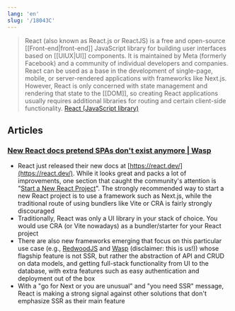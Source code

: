```yaml
---
lang: 'en'
slug: '/18043C'
---
```


> React (also known as React.js or ReactJS) is a free and open-source [[Front-end|front-end]] JavaScript library for building user interfaces based on [[UIUX|UI]] components. It is maintained by Meta (formerly Facebook) and a community of individual developers and companies. React can be used as a base in the development of single-page, mobile, or server-rendered applications with frameworks like Next.js. However, React is only concerned with state management and rendering that state to the [[DOM]], so creating React applications usually requires additional libraries for routing and certain client-side functionality. [React (JavaScript library)](<https://en.wikipedia.org/wiki/React_(JavaScript_library)>)

## Articles

### [New React docs pretend SPAs don't exist anymore | Wasp](https://wasp-lang.dev/blog/2023/03/17/new-react-docs-pretend-spas-dont-exist)

- React just released their new docs at [https://react.dev/](https://react.dev/). While it looks great and packs a lot of improvements, one section that caught the community's attention is "[Start a New React Project](https://react.dev/learn/start-a-new-react-project)". The strongly recommended way to start a new React project is to use a framework such as Next.js, while the traditional route of using bundlers like Vite or CRA is fairly strongly discouraged
- Traditionally, React was only a UI library in your stack of choice. You would use CRA (or Vite nowadays) as a bundler/starter for your React project
- There are also new frameworks emerging that focus on this particular use case (e.g., [RedwoodJS](https://redwoodjs.com/) and [Wasp](https://wasp-lang.dev) (disclaimer: this is us!)) whose flagship feature is not SSR, but rather the abstraction of API and CRUD on data models, and getting full-stack functionality from UI to the database, with extra features such as easy authentication and deployment out of the box
- With a "go for Next or you are unusual" and "you need SSR" message, React is making a strong signal against other solutions that don't emphasize SSR as their main feature
